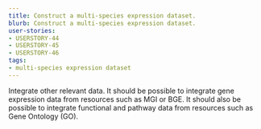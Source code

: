 ```yaml
---
title: Construct a multi-species expression dataset.
blurb: Construct a multi-species expression dataset.
user-stories:
- USERSTORY-44
- USERSTORY-45
- USERSTORY-46
tags:
- multi-species expression dataset
---
```

Integrate other relevant data. It should be possible to integrate gene
expression data from resources such as MGI or BGE. It should also be
possible to integrate functional and pathway data from resources such
as Gene Ontology (GO).
